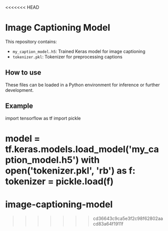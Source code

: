 <<<<<<< HEAD
# Image Captioning Model

This repository contains:
- `my_caption_model.h5`: Trained Keras model for image captioning
- `tokenizer.pkl`: Tokenizer for preprocessing captions

## How to use

These files can be loaded in a Python environment for inference or further development.

## Example

import tensorflow as tf
import pickle

model = tf.keras.models.load_model('my_caption_model.h5')
with open('tokenizer.pkl', 'rb') as f:
tokenizer = pickle.load(f)
=======
# image-captioning-model
>>>>>>> cd36643c9ca5e3f2c98f62802aacd83a64f1911f

